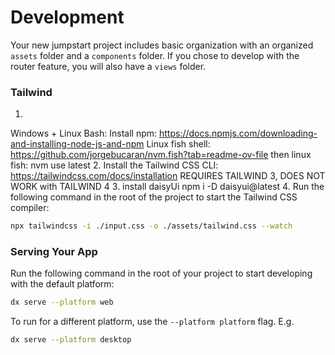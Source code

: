 # Development

Your new jumpstart project includes basic organization with an organized `assets` folder and a `components` folder. 
If you chose to develop with the router feature, you will also have a `views` folder.

### Tailwind
1. 
Windows + Linux Bash:
Install npm: https://docs.npmjs.com/downloading-and-installing-node-js-and-npm
Linux fish shell:
https://github.com/jorgebucaran/nvm.fish?tab=readme-ov-file
then 
linux fish: nvm use latest
2. Install the Tailwind CSS CLI: https://tailwindcss.com/docs/installation REQUIRES TAILWIND 3, DOES NOT WORK with TAILWIND 4
3. install daisyUi npm i -D daisyui@latest
4. Run the following command in the root of the project to start the Tailwind CSS compiler:

```bash
npx tailwindcss -i ./input.css -o ./assets/tailwind.css --watch
```

### Serving Your App

Run the following command in the root of your project to start developing with the default platform:

```bash
dx serve --platform web
```

To run for a different platform, use the `--platform platform` flag. E.g.
```bash
dx serve --platform desktop
```

